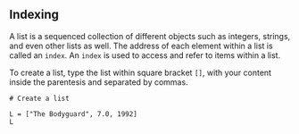 ## Indexing
A list is a sequenced collection of different objects such as integers, strings, and even other lists as well. The address of each element within a list is called an `index`. An `index` is used to access and refer to items within a list.

To create a list, type the list within square bracket `[]`, with your content inside the parentesis and separated by commas.

```
# Create a list

L = ["The Bodyguard", 7.0, 1992]
L 
```
